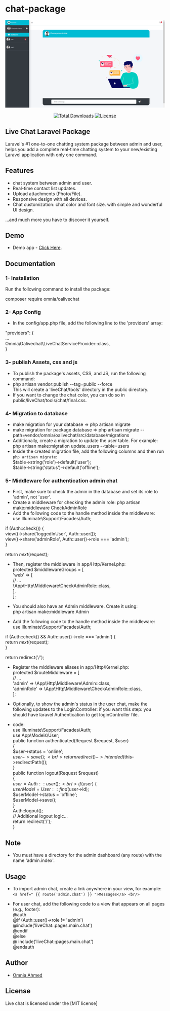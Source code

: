 # chat-package

<p style="text-align:center;width:100%;"><img src="/art/preview.png" alt="Live chat Laravel Package"></p>

<p align="center">
<a href="https://packagist.org/packages/omnia/oalivechat"><img src="https://poser.pugx.org/munafio/chatify/downloads?style=flat-square" alt="Total Downloads"></a>
<a href="https://packagist.org/packages/omnia/oalivechat"><img src="https://poser.pugx.org/munafio/chatify/license?style=flat-square" alt="License"></a>
</p>

## Live Chat Laravel Package

Laravel's #1 one-to-one chatting system package between admin and user, helps you add a complete real-time chatting system to your new/existing Laravel application with only one command.

## Features

- chat system between admin and user.
- Real-time contact list updates.
- Upload attachments (Photo/File).
- Responsive design with all devices.
- Chat customization: chat color and font size.
  with simple and wonderful UI design.

...and much more you have to discover it yourself.

## Demo

- Demo app - [Click Here](https://github.com/OmniaAhmed208/live_chat_demo).

## Documentation

### 1- Installation 

Run the following command to install the package:<br/>

composer require omnia/oalivechat

### 2- App Config

- In the config/app.php file, add the following line to the 'providers' array: <br/>

"providers": { <br/>
  ... <br/>
  Omnia\Oalivechat\LiveChatServiceProvider::class, <br/>
}

### 3- publish Assets, css and js

- To publish the package's assets, CSS, and JS, run the following command:
- php artisan vendor:publish --tag=public --force <br/>
 This will create a 'liveChat/tools' directory in the public directory. <br/>
- If you want to change the chat color, you can do so in public/liveChat/tools/chat/final.css.

### 4- Migration to database

- make migration for your database => php artisan migrate
- make migration for package database => php artisan migrate --path=vendor/omnia/oalivechat/src/database/migrations
- Additionally, create a migration to update the user table. For example:  <br/>
 php artisan make:migration update_users --table=users 
- Inside the created migration file, add the following columns and then run `php artisan migrate`: <br/>
$table->string('role')->default('user'); </br>
$table->string('status')->default('offline');

### 5- Middleware for authentication admin chat

- First, make sure to check the admin in the database and set its role to 'admin', not 'user'.
- Create a middleware for checking the admin role: php artisan make:middleware CheckAdminRole 
- Add the following code to the handle method inside the middleware: <br/>
use Illuminate\Support\Facades\Auth; <br/>

if (Auth::check()) { <br/>
  view()->share('loggedInUser', Auth::user()); <br/>
  view()->share('adminRole', Auth::user()->role === 'admin'); <br/>
} <br/>

return $next($request);

- Then, register the middleware in app/Http/Kernel.php:  <br/>
protected $middlewareGroups = [ <br/>
  'web' => [ <br/>
    // ... <br/>
    \App\Http\Middleware\CheckAdminRole::class, <br/>
  ], <br/>
];

- You should also have an Admin middleware. Create it using: <br/>
 php artisan make:middleware Admin
- Add the following code to the handle method inside the middleware:<br/>
use Illuminate\Support\Facades\Auth; <br/>

if (Auth::check() && Auth::user()->role === 'admin') { <br/>
  return $next($request); <br/>
} <br/>

return redirect('/');

- Register the middleware aliases in app/Http/Kernel.php: <br/>
protected $routeMiddleware = [ <br/>
  // ... <br/>
  'admin' => \App\Http\Middleware\Admin::class, <br/>
  'adminRole' => \App\Http\Middleware\CheckAdminRole::class, <br/>
]; 

- Optionally, to show the admin's status in the user chat, make the following updates to the LoginController:
if you want this step: you should have laravel Authentication to get loginController file.

- code:<br/>
use Illuminate\Support\Facades\Auth; <br/>
use App\Models\User; <br/>
public function authenticated(Request $request, $user) <br/>
{<br/>
    $user->status = 'online';<br/>
    $user->save();<br/>
    return redirect()->intended($this->redirectPath());<br/>
}<br/>
public function logout(Request $request) <br/>
{<br/>
  $user = Auth::user();<br/>
  if ($user) { <br/>
      $userModel = User::find($user->id);<br/>
      $userModel->status = 'offline';<br/>
      $userModel->save();<br/>
  }<br/>
  Auth::logout();<br/>
  // Additional logout logic... <br/>
  return redirect('/'); <br/>
}

## Note

- You must have a directory for the admin dashboard (any route) with the name 'admin.index'.

## Usage

- To import admin chat, create a link anywhere in your view, for example: <br/>
`<a href=" {{ route('admin.chat') }} ">Messages</a> <br/>`

- For user chat, add the following code to a view that appears on all pages (e.g., footer):<br/>
  @auth <br/>
    @if (Auth::user()->role != 'admin') <br/>
        @include('liveChat::pages.main.chat') <br/>
    @endif <br/>
  @else <br/>
    @ include('liveChat::pages.main.chat')<br/>
  @endauth

## Author

- [Omnia Ahmed](https://omnia-ahmed.onrender.com/index)

## License

Live chat is licensed under the [MIT license]
